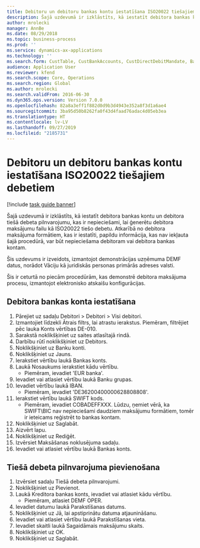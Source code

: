 ```yaml
---
title: Debitoru un debitoru bankas kontu iestatīšana ISO20022 tiešajiem debetiem
description: Šajā uzdevumā ir izklāstīts, kā iestatīt debitora bankas kontu un debitora tiešā debeta pilnvarojumu, kas ir nepieciešami, lai ģenerētu debitora maksājumu failu kā ISO20022 tiešo debetu.
author: mrolecki
manager: AnnBe
ms.date: 08/29/2018
ms.topic: business-process
ms.prod: ''
ms.service: dynamics-ax-applications
ms.technology: ''
ms.search.form: CustTable, CustBankAccounts, CustDirectDebitMandate, BankAccountTableLookUp,  LogisticsAddressCityLookup
audience: Application User
ms.reviewer: kfend
ms.search.scope: Core, Operations
ms.search.region: Global
ms.author: mrolecki
ms.search.validFrom: 2016-06-30
ms.dyn365.ops.version: Version 7.0.0
ms.openlocfilehash: 82a8a3eff1f882d0d9b3d4943e352a8f3d1a6ae4
ms.sourcegitcommit: 3ba95d50b8262fa0f43d4faad76adac4d05eb3ea
ms.translationtype: HT
ms.contentlocale: lv-LV
ms.lasthandoff: 09/27/2019
ms.locfileid: "2185731"
---
```

# <a name="set-up-customers-and-customer-bank-accounts-for-iso20022-direct-debits"></a>Debitoru un debitoru bankas kontu iestatīšana ISO20022 tiešajiem debetiem

[!include [task guide banner](../../includes/task-guide-banner.md)]

Šajā uzdevumā ir izklāstīts, kā iestatīt debitora bankas kontu un debitora tiešā debeta pilnvarojumu, kas ir nepieciešami, lai ģenerētu debitora maksājumu failu kā ISO20022 tiešo debetu. Atkarībā no debitora maksājuma formātiem, kas ir iestatīti, papildu informācija, kas nav iekļauta šajā procedūrā, var būt nepieciešama debitoram vai debitora bankas kontam. 

Šis uzdevums ir izveidots, izmantojot demonstrācijas uzņēmuma DEMF datus, norādot Vāciju kā juridiskās personas primārās adreses valsti.



Šis ir ceturtā no piecām procedūrām, kas demonstrē debitora maksājuma procesu, izmantojot elektronisko atskaišu konfigurācijas.


## <a name="set-up-a-customer-bank-account"></a>Debitora bankas konta iestatīšana
1. Pārejiet uz sadaļu Debitori > Debitori > Visi debitori.
2. Izmantojiet līdzekli Ātrais filtrs, lai atrastu ierakstus. Piemēram, filtrējiet pēc lauka Konts vērtības DE-010.
3. Sarakstā noklikšķiniet uz saites atlasītajā rindā.
4. Darbību rūtī noklikšķiniet uz Debitors.
5. Noklikšķiniet uz Banku konti.
6. Noklikšķiniet uz Jauns.
7. Ierakstiet vērtību laukā Bankas konts.
8. Laukā Nosaukums ierakstiet kādu vērtību.
    * Piemēram, ievadiet 'EUR banka'.  
9. Ievadiet vai atlasiet vērtību laukā Banku grupas.
10. Ievadiet vērtību laukā IBAN.
    * Piemēram, ievadiet 'DE36200400000628808808'.  
11. Ierakstiet vērtību laukā SWIFT kods.
    * Piemēram, ievadiet COBADEFFXXX.  Lūdzu, ņemiet vērā, ka SWIFT\BIC nav nepieciešami daudziem maksājumu formātiem, tomēr ir ieteicams reģistrēt to bankas kontam.  
12. Noklikšķiniet uz Saglabāt.
13. Aizvērt lapu.
14. Noklikšķiniet uz Rediģēt.
15. Izvērsiet Maksāšanas noklusējuma sadaļu.
16. Ievadiet vai atlasiet vērtību laukā Bankas konts.

## <a name="add-a-direct-debit-mandate"></a>Tiešā debeta pilnvarojuma pievienošana
1. Izvērsiet sadaļu Tiešā debeta pilnvarojumi.
2. Noklikšķiniet uz Pievienot.
3. Laukā Kreditora bankas konts, ievadiet vai atlasiet kādu vērtību.
    * Piemēram, atlasiet DEMF OPER.  
4. Ievadiet datumu laukā Parakstīšanas datums.
5. Noklikšķiniet uz Jā, lai apstiprinātu datuma atjaunināšanu.
6. Ievadiet vai atlasiet vērtību laukā Parakstīšanas vieta.
7. Ievadiet skaitli laukā Sagaidāmais maksājumu skaits.
8. Noklikšķiniet uz OK.
9. Noklikšķiniet uz Saglabāt.

